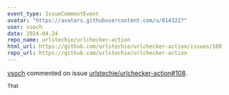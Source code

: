 ```yaml
---
event_type: IssueCommentEvent
avatar: "https://avatars.githubusercontent.com/u/814322?"
user: vsoch
date: 2024-04-24
repo_name: urlstechie/urlchecker-action
html_url: https://github.com/urlstechie/urlchecker-action/issues/108
repo_url: https://github.com/urlstechie/urlchecker-action
---
```


<a href='https://github.com/vsoch' target='_blank'>vsoch</a> commented on issue <a href='https://github.com/urlstechie/urlchecker-action/issues/108' target='_blank'>urlstechie/urlchecker-action#108</a>.

<small>That